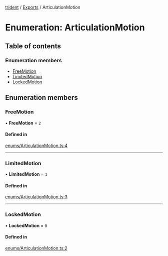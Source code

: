 [trident](../README.md) / [Exports](../modules.md) / ArticulationMotion

# Enumeration: ArticulationMotion

## Table of contents

### Enumeration members

- [FreeMotion](ArticulationMotion.md#freemotion)
- [LimitedMotion](ArticulationMotion.md#limitedmotion)
- [LockedMotion](ArticulationMotion.md#lockedmotion)

## Enumeration members

### FreeMotion

• **FreeMotion** = `2`

#### Defined in

[enums/ArticulationMotion.ts:4](https://github.com/AIFanatic/Trident/blob/44c915e/src/enums/ArticulationMotion.ts#L4)

___

### LimitedMotion

• **LimitedMotion** = `1`

#### Defined in

[enums/ArticulationMotion.ts:3](https://github.com/AIFanatic/Trident/blob/44c915e/src/enums/ArticulationMotion.ts#L3)

___

### LockedMotion

• **LockedMotion** = `0`

#### Defined in

[enums/ArticulationMotion.ts:2](https://github.com/AIFanatic/Trident/blob/44c915e/src/enums/ArticulationMotion.ts#L2)
